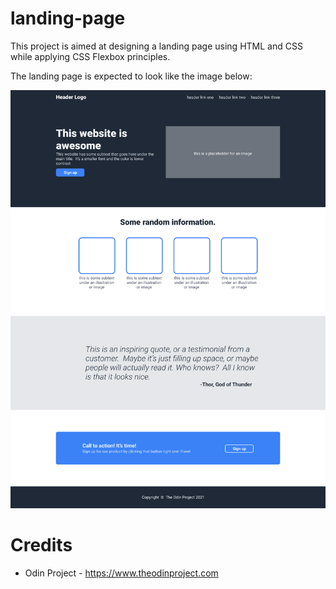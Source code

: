 # landing-page
This project is aimed at designing a landing page using HTML and CSS while applying CSS Flexbox principles.

The landing page is expected to look like the image below:

![Landing Page](img/01.png)

# Credits
* Odin Project - https://www.theodinproject.com
